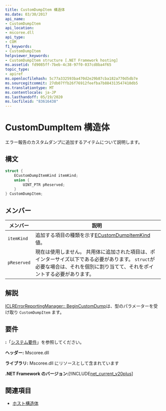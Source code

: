 ```yaml
---
title: CustomDumpItem 構造体
ms.date: 03/30/2017
api_name:
- CustomDumpItem
api_location:
- mscoree.dll
api_type:
- COM
f1_keywords:
- CustomDumpItem
helpviewer_keywords:
- CustomDumpItem structure [.NET Framework hosting]
ms.assetid: fd9085ff-7beb-4c38-97f0-037cd8ba4f65
topic_type:
- apiref
ms.openlocfilehash: 5c77a332593ba470d2e29b87cba182a770d5db7e
ms.sourcegitcommit: 27db07ffb26f76912feefba7b884313547410db5
ms.translationtype: MT
ms.contentlocale: ja-JP
ms.lasthandoff: 05/19/2020
ms.locfileid: "83616438"
---
```

# <a name="customdumpitem-structure"></a>CustomDumpItem 構造体
エラー報告のカスタムダンプに追加するアイテムについて説明します。  
  
## <a name="syntax"></a>構文  
  
```cpp  
struct {  
    ECustomDumpItemKind itemKind;
    union {  
        UINT_PTR pReserved;  
    }  
} CustomDumpItem;  
```  
  
## <a name="members"></a>メンバー  
  
|メンバー|説明|  
|------------|-----------------|  
|`itemKind`|追加する項目の種類を示す[ECustomDumpItemKind](ecustomdumpitemkind-enumeration.md)値。|  
|`pReserved`|現在は使用しません。 共用体に追加された項目は、ポインターサイズ以下である必要があります。 `struct`が必要な場合は、それを個別に割り当てて、それをポイントする必要があります。|  
  
## <a name="remarks"></a>解説  
 [ICLRErrorReportingManager:: BeginCustomDump](iclrerrorreportingmanager-begincustomdump-method.md)は、型のパラメーターを受け取り `CustomDumpItem` ます。  
  
## <a name="requirements"></a>要件  
 **:**「[システム要件](../../get-started/system-requirements.md)」を参照してください。  
  
 **ヘッダー:** Mscoree.dll  
  
 **ライブラリ:** Mscoree.dll にリソースとして含まれています  
  
 **.NET Framework のバージョン:**[!INCLUDE[net_current_v20plus](../../../../includes/net-current-v20plus-md.md)]  
  
## <a name="see-also"></a>関連項目

- [ホスト構造体](hosting-structures.md)
